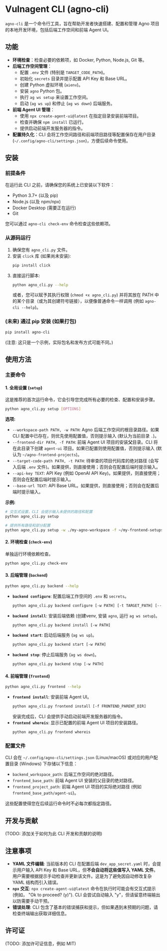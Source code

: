 # Vulnagent CLI (agno-cli)

`agno-cli` 是一个命令行工具，旨在帮助开发者快速搭建、配置和管理 Agno 项目的本地开发环境，包括后端工作空间和前端 Agent UI。

## 功能

- **环境检查**：检查必要的依赖项，如 Docker, Python, Node.js, Git 等。
- **后端工作空间管理**：
    - 配置 `.env` 文件 (特别是 `TARGET_CODE_PATH`)。
    - 初始化 `secrets` 目录并提示配置 API Key 和 Base URL。
    - 创建 Python 虚拟环境 (`aienv`)。
    - 安装 `agno` Python 包。
    - 执行 `ag ws setup` 来设置工作空间。
    - 启动 (`ag ws up`) 和停止 (`ag ws down`) 后端服务。
- **前端 Agent UI 管理**：
    - 使用 `npx create-agent-ui@latest` 在指定目录安装前端项目。
    - 检查并确保 `npm install` 已运行。
    - 提供启动前端开发服务器的指令。
- **配置持久化**：CLI 会将工作空间路径和前端项目路径等配置保存在用户目录 (`~/.config/agno-cli/settings.json`)，方便后续命令使用。

## 安装

### 前提条件

在运行此 CLI 之前，请确保您的系统上已安装以下软件：

- Python 3.7+ (以及 pip)
- Node.js (以及 npm/npx)
- Docker Desktop (需要正在运行)
- Git

您可以通过 `agno-cli check-env` 命令检查这些依赖项。

### 从源码运行

1.  确保您有 `agno_cli.py` 文件。
2.  安装 `click` 库 (如果尚未安装):
    ```bash
    pip install click
    ```
3.  直接运行脚本:
    ```bash
    python agno_cli.py --help
    ```
    或者，您可以赋予其执行权限 (`chmod +x agno_cli.py`) 并将其放在 PATH 中的某个目录（或为其创建符号链接），以便像普通命令一样调用 (例如 `agno-cli --help`)。

### (未来) 通过 pip 安装 (如果打包)

```bash
pip install agno-cli
```
(注意: 这只是一个示例，实际包名和发布方式可能不同。)

## 使用方法

### 主要命令

#### 1. 全局设置 (`setup`)

这是推荐的首次运行命令，它会引导您完成所有必要的检查、配置和安装步骤。

```bash
python agno_cli.py setup [OPTIONS]
```

**选项:**

-   `--workspace-path PATH, -w PATH`: Agno 后端工作空间的根目录路径。如果 CLI 配置中已存在，则优先使用配置值，否则提示输入 (默认为当前目录 `.`)。
-   `--frontend-dir PATH, -f PATH`: 前端 Agent UI 项目的安装**父**目录。CLI 将在此目录下创建 `agent-ui` 项目。如果已配置则使用配置值，否则提示输入 (默认为 `~/agno-frontend-projects`)。
-   `--target-code-path PATH, -t PATH`: 待审查的项目代码库的绝对路径 (会写入后端 `.env` 文件)。如果提供，则直接使用；否则会在配置后端时提示输入。
-   `--api-key TEXT`: API Key (例如 OpenAI API Key)。如果提供，则直接使用；否则会在配置后端时提示输入。
-   `--base-url TEXT`: API Base URL。如果提供，则直接使用；否则会在配置后端时提示输入。

**示例:**

```bash
# 交互式设置，CLI 会提示输入未提供的路径和配置
python agno_cli.py setup

# 提供所有路径和部分配置
python agno_cli.py setup -w ./my-agno-workspace -f ~/my-frontend-setups -t /path/to/my/code-to-inspect --api-key "sk-..."
```

#### 2. 环境检查 (`check-env`)

单独运行环境依赖检查。

```bash
python agno_cli.py check-env
```

#### 3. 后端管理 (`backend`)

```bash
python agno_cli.py backend --help
```

-   **`backend configure`**: 配置后端工作空间的 `.env` 和 `secrets`。
    ```bash
    python agno_cli.py backend configure [-w PATH] [-t TARGET_PATH] [--api-key KEY] [--base-url URL]
    ```
-   **`backend install`**: 安装后端依赖 (创建venv, 安装 `agno`, 运行 `ag ws setup`)。
    ```bash
    python agno_cli.py backend install [-w PATH]
    ```
-   **`backend start`**: 启动后端服务 (`ag ws up`)。
    ```bash
    python agno_cli.py backend start [-w PATH]
    ```
-   **`backend stop`**: 停止后端服务 (`ag ws down`)。
    ```bash
    python agno_cli.py backend stop [-w PATH]
    ```

#### 4. 前端管理 (`frontend`)

```bash
python agno_cli.py frontend --help
```

-   **`frontend install`**: 安装前端 Agent UI。
    ```bash
    python agno_cli.py frontend install [-f FRONTEND_PARENT_DIR]
    ```
    安装完成后，CLI 会提供手动启动前端开发服务器的指令。
-   **`frontend whereis`**: 显示已配置的前端 Agent UI 项目的安装路径。
    ```bash
    python agno_cli.py frontend whereis
    ```

### 配置文件

CLI 会在 `~/.config/agno-cli/settings.json` (Linux/macOS) 或对应的用户配置目录 (Windows) 下存储以下信息：

-   `backend_workspace_path`: 后端工作空间的绝对路径。
-   `frontend_base_path`: 前端 Agent UI 安装的父目录的绝对路径。
-   `frontend_project_path`: 前端 Agent UI 项目的实际绝对路径 (例如 `frontend_base_path/agent-ui`)。

这些配置使得您在后续运行命令时不必每次都指定路径。

## 开发与贡献

(TODO: 添加关于如何为此 CLI 开发和贡献的说明)

## 注意事项

-   **YAML 文件编辑**: 当前版本的 CLI 在配置后端 `dev_app_secret.yaml` 时，会提示用户输入 API Key 和 Base URL，但**不会自动将这些值写入 YAML 文件**。用户需要根据提示手动检查并更新该文件。这是为了避免因自动修改复杂 YAML 结构而引入错误。
-   **`npx` 交互**: `npx create-agent-ui@latest` 命令在执行时可能会有交互式提示 (例如， "Ok to proceed? (y)"). CLI 会尝试自动输入 "y"，但请留意终端输出以防需要手动干预。
-   **错误处理**: CLI 包含了基本的错误捕获和提示，但如果遇到未预期的问题，请检查终端输出获取详细信息。

## 许可证

(TODO: 添加许可证信息，例如 MIT)
```
